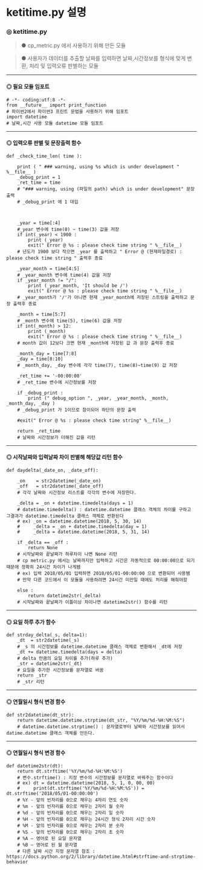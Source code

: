 # ketitime.py 설명
### ◎ ketitime.py
> ● cp_metric.py 에서 사용하기 위해 만든 모듈

> ● 사용자가 데이터를 추출할 날짜를 입력하면 날짜,시간정보를 형식에 맞게 변환, 처리 및 입력오류 판별하는 모듈 

----
#### ◎ 필요 모듈 임포트

    # -*- coding:utf:8 -*-
    from __future__ import print_function
    # 파이썬2에서 파이썬3 프린트 문법을 사용하기 위해 임포트
    import datetime
    # 날짜,시간 사용 모듈 datetime 모듈 임포트

----
#### ◎ 입력오류 판별 및 문장출력 함수

    def _check_time_len( time ):

        print ( " ### warning, using %s which is under development " %__file__ )
        _debug_print = 1
        _ret_time = time
        # "### warning, using (파일의 path) which is under development" 문장출력
        # _debug_print 에 1 대입



        _year = time[:4]
        #_year 변수에 time(0) ~ time(3) 값을 저장
        if int(_year) < 1900 :
            print (_year)
            exit(" Error @ %s : please check time string " %__file__)
        # 년도가 1900 보다 작으면 _year 를 출력하고 " Error @ (현재파일경로) : please check time string " 출력후 종료

        _year_month = time[4:5]
        # _year_month 변수에 time(4) 값을 저장
        if _year_month != "/":
            print (_year_month, 'It should be /')
            exit(" Error @ %s : please check time string " %__file__)
        # _year_month가 '/'가 아니면 현재 _year_month에 저장된 스트링을 출력하고 문장 출력후 종료

        _month = time[5:7]
        # _month 변수에 time(5), time(6) 값을 저장
        if int(_month) > 12:
            print (_month)
            exit(" Error @ %s : please check time string " %__file__)
        # month 값이 12보다 크면 현재 _month에 저장된 값 과 문장 출력후 종료

        _month_day = time[7:8]
        _day = time[8:10]
        # _month_day, _day 변수에 각각 time(7), time(8)~time(9) 값 저장

        _ret_time += '-00:00:00'
        # _ret_time 변수에 시간정보를 저장

        if _debug_print :
            print (" debug_option ", _year, _year_month, _month, _month_day, _day )
        # _debug_print 가 1이므로 참이되어 하단의 문장 출력

        #exit(" Error @ %s : please check time string" %__file__)

        return _ret_time
        # 날짜와 시간정보가 더해진 값을 리턴
        
----
#### ◎ 시작날짜와 입력날짜 차이 판별해 해당값 리턴 함수

    def daydelta(_date_on, _date_off):

        _on    = str2datetime(_date_on)
        _off   = str2datetime(_date_off)
        # 각각 날짜와 시간정보 리스트를 각각의 변수에 저장한다.

        _delta = _on + datetime.timedelta(days = 1)
        # datetime.timedelta() : datetime.datetime 클래스 객체의 차이를 구하고 그결과가 datetime.timedelta 클래스 객체로 반환된다
        # ex) _on = datetime.datetime(2018, 5, 30, 14)
        #     _delta = _on + datetime.timedelta(day = 1)
        #     _delta = datetime.datetime(2018, 5, 31, 14)

        if _delta == _off :
            return None
        # 시작날짜와 끝날짜가 하루차이 나면 None 리턴
        # cp metric.py 에서는 날짜까지만 입력하고 시간은 자동적으로 00:00:00으로 되기때문에 정확히 24시간 차이가 나게됌
        # ex) 입력 2018/05/01 입력하면 2018/05/01-00:00:00 으로 변환되어 사용됌
        # 만약 다른 코드에서 이 모듈을 사용하려면 24시간 미만일 때에도 처리를 해줘야함

        else :
            return datetime2str(_delta)
        # 시작날짜와 끝날짜가 이틀이상 차이나면 datetime2str() 함수를 리턴

----
#### ◎ 요일 하루 추가 함수

    def strday_delta(_s, delta=1):
        _dt  = str2datetime(_s)
        # _s 의 시간정보를 datetime.datetime 클래스 객체로 변환해서 _dt에 저장 
        _dt += datetime.timedelta(days = delta)
        # delta 만큼의 요일 차이를 추가(하루 추가)
        _str = datetime2str(_dt)
        # 요일을 추가한 시간정보를 문자열로 바꿈
        return _str
        # _str 리턴

----
#### ◎ 연월일시 형식 변경 함수

    def str2datetime(dt_str):
        return datetime.datetime.strptime(dt_str, "%Y/%m/%d-%H:%M:%S")
        # datetime.datetime.strptime() : 문자열로부터 날짜와 시간정보를 읽어서 datime.datetime 클래스 객체를 만든다.

----
#### ◎ 연월일시 형식 변경 함수

    def datetime2str(dt):
        return dt.strftime('%Y/%m/%d-%H:%M:%S')
        # 변수.strftime() : 지정 변수의 시간정보를 문자열로 바꿔주는 함수이다
        # ex) dt = datetime.datetime(2018, 5, 1, 0, 00, 00)
        #     print(dt.strftime('%Y/%m/%d-%H:%M:%S')) = dt.strftime('2018/05/01-00:00:00')
        # %Y - 앞의 빈자리를 0으로 채우는 4자리 연도 숫자
        # %m - 앞의 빈자리를 0으로 채우는 2자리 월 숫자
        # %d - 앞의 빈자리를 0으로 채우는 2자리 일 숫자
        # %H - 앞의 빈자리를 0으로 채우는 24시간 형식 2자리 시간 숫자
        # %M - 앞의 빈자리를 0으로 채우는 2자리 분 숫자
        # %S - 앞의 빈자리를 0으로 채우는 2자리 초 숫자
        # %A – 영어로 된 요일 문자열
        # %B – 영어로 된 월 문자열
        # 다른 날짜 시간 지정 문자열 참조 : https://docs.python.org/2/library/datetime.html#strftime-and-strptime-behavior

